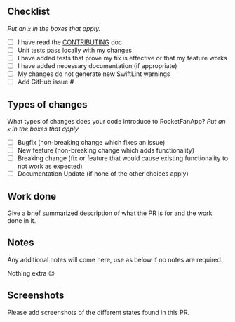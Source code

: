 ## Checklist
_Put an `x` in the boxes that apply._

- [ ] I have read the [CONTRIBUTING](https://github.com/RocketFanOrg/RocketFanApp/master/CONTRIBUTING.md) doc
- [ ] Unit tests pass locally with my changes
- [ ] I have added tests that prove my fix is effective or that my feature works
- [ ] I have added necessary documentation (if appropriate)
- [ ] My changes do not generate new SwiftLint warnings
- [ ] Add GitHub issue #

## Types of changes

What types of changes does your code introduce to RocketFanApp?
_Put an `x` in the boxes that apply_

- [ ] Bugfix (non-breaking change which fixes an issue)
- [ ] New feature (non-breaking change which adds functionality)
- [ ] Breaking change (fix or feature that would cause existing functionality to not work as expected)
- [ ] Documentation Update (if none of the other choices apply)

## Work done
Give a brief summarized description of what the PR is for and the work done in it.

## Notes
Any additional notes will come here, use as below if no notes are required.

Nothing extra 😉

## Screenshots
Please add screenshots of the different states found in this PR.
